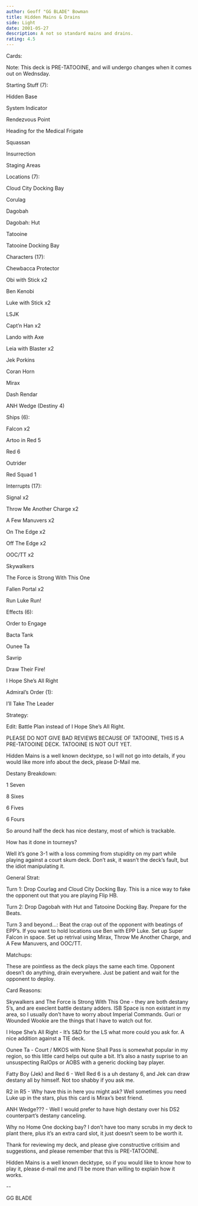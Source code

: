 ```yaml
---
author: Geoff "GG BLADE" Bowman
title: Hidden Mains & Drains
side: Light
date: 2001-05-27
description: A not so standard mains and drains.
rating: 4.5
---
```

Cards: 

Note: This deck is PRE-TATOOINE, and will undergo changes when it comes out on Wednsday.

Starting Stuff (7):
Hidden Base
System Indicator
Rendezvous Point
Heading for the Medical Frigate
Squassan
Insurrection
Staging Areas

Locations (7):
Cloud City Docking Bay
Corulag
Dagobah
Dagobah: Hut
Tatooine
Tatooine Docking Bay

Characters (17):
Chewbacca Protector
Obi with Stick x2 
Ben Kenobi
Luke with Stick x2
LSJK
Capt’n Han x2
Lando with Axe
Leia with Blaster x2
Jek Porkins
Coran Horn
Mirax
Dash Rendar
ANH Wedge (Destiny 4)

Ships (6):
Falcon x2
Artoo in Red 5
Red 6
Outrider
Red Squad 1

Interrupts (17):
Signal x2
Throw Me Another Charge x2
A Few Manuvers x2
On The Edge x2
Off The Edge x2
OOC/TT x2
Skywalkers
The Force is Strong With This One
Fallen Portal x2
Run Luke Run!

Effects (6):
Order to Engage
Bacta Tank
Ounee Ta
Savrip
Draw Their Fire!
I Hope She’s All Right

Admiral’s Order (1):
I’ll Take The Leader 

Strategy: 

Edit:  Battle Plan instead of I Hope She’s All Right.

PLEASE DO NOT GIVE BAD REVIEWS BECAUSE OF TATOOINE, THIS IS A PRE-TATOOINE DECK.  TATOOINE IS NOT OUT YET.

Hidden Mains is a well known decktype, so I will not go into details, if you would like more info about the deck, please D-Mail me.

Destany Breakdown:
1 Seven
8 Sixes
6 Fives
6 Fours
So around half the deck has nice destany, most of which is trackable.

How has it done in tourneys?
Well it’s gone 3-1 with a loss comming from stupidity on my part while playing against a court skum deck.  Don’t ask, it wasn’t the deck’s fault, but the idiot manipulating it.

General Strat:
Turn 1:  Drop Courlag and Cloud City Docking Bay.  This is a nice way to fake the opponent out that you are playing Flip HB.  

Turn 2:  Drop Dagobah with Hut and Tatooine Docking Bay.  Prepare for the Beats.

Turn 3 and beyond...:  Beat the crap out of the opponent with beatings of EPP’s.  If you want to hold locations use Ben with EPP Luke. Set up Super Falcon in space. Set up retrival using Mirax, Throw Me Another Charge, and A Few Manuvers, and OOC/TT.   

Matchups:
These are pointless as the deck plays the same each time.  Opponent doesn’t do anything, drain everywhere.  Just be patient and wait for the opponent to deploy.

Card Reasons:
Skywalkers and The Force is Strong With This One - they are both destany 5’s, and are execlent battle destany adders.  ISB Space is non existant in my area, so I usually don’t have to worry about Imperial Commands.  Guri or Wounded Wookie are the things that I have to watch out for.

I Hope She’s All Right - It’s S&D for the LS what more could you ask for.  A nice addition against a TIE deck.

Ounee Ta - Court / MKOS with None Shall Pass is somewhat popular in my region, so this little card helps out quite a bit.  It’s also a nasty suprise to an unsuspecting RalOps or AOBS with a generic docking bay player.  

Fatty Boy (Jek) and Red 6 - Well Red 6 is a uh destany 6, and Jek can draw destany all by himself.  Not too shabby if you ask me.

R2 in R5 - Why have this in here you might ask?  Well sometimes you need Luke up in the stars, plus this card is Mirax’s best friend.  

ANH Wedge???  - Well I would prefer to have high destany over his DS2 counterpart’s destany canceling.

Why no Home One docking bay?  I don’t have too many scrubs in my deck to plant there, plus it’s an extra card slot, it just doesn’t seem to be worth it.

Thank for reviewing my deck, and please give constructive critisim and suggestions, and please remember that this is PRE-TATOOINE.

Hidden Mains is a well known decktype, so if you would like to know how to play it, please d-mail me and I’ll be more than willing to explain how it works.

--
GG BLADE   
